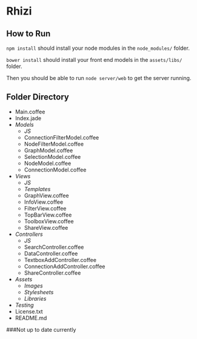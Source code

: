 Rhizi
=====

How to Run
----------

`npm install` should install your node modules in the `node_modules/` folder. 

`bower install` should install your front end models in the `assets/libs/` folder. 

Then you should be able to run `node server/web` to get the server running.

Folder Directory
----------------

+ Main.coffee
+ Index.jade
+ *Models*
	+ *JS*
	+ ConnectionFilterModel.coffee
	+ NodeFilterModel.coffee
	+ GraphModel.coffee
	+ SelectionModel.coffee
	+ NodeModel.coffee
	+ ConnectionModel.coffee
+ *Views*
	+ *JS*
	+ *Templates*
	+ GraphView.coffee
	+ InfoView.coffee
	+ FilterView.coffee
	+ TopBarView.coffee
	+ ToolboxView.coffee
	+ ShareView.coffee
+ *Controllers*
	+ *JS*
	+ SearchController.coffee
	+ DataController.coffee
	+ TextboxAddController.coffee
	+ ConnectionAddController.coffee
	+ ShareController.coffee
+ *Assets*
	+ *Images*
	+ *Stylesheets*
	+ *Libraries*
+ *Testing*
+ License.txt
+ README.md

###Not up to date currently